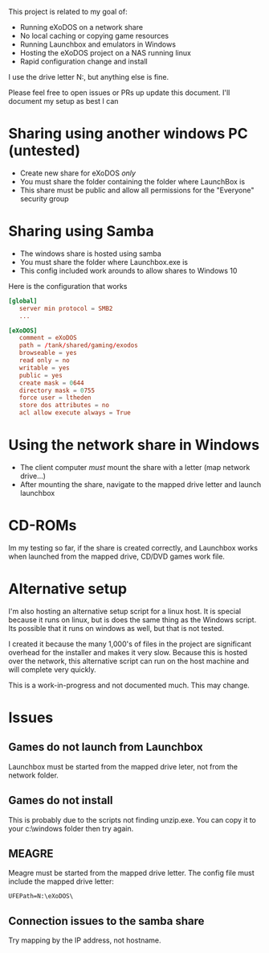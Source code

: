 This project is related to my goal of:
* Running eXoDOS on a network share
* No local caching or copying game resources
* Running Launchbox and emulators in Windows
* Hosting the eXoDOS project on a NAS running linux
* Rapid configuration change and install

I use the drive letter N:, but anything else is fine.

Please feel free to open issues or PRs up update this document.  I'll document my setup as best I can


# Sharing using another windows PC (untested)
* Create new share for eXoDOS *only*
* You must share the folder containing the folder where LaunchBox is
* This share must be public and allow all permissions for the "Everyone" security group

# Sharing using Samba
* The windows share is hosted using samba
* You must share the folder where Launchbox.exe is
* This config included work arounds to allow shares to Windows 10

Here is the configuration that works

```smb.conf
[global]
   server min protocol = SMB2
   ...

[eXoDOS]
   comment = eXoDOS
   path = /tank/shared/gaming/exodos
   browseable = yes
   read only = no
   writable = yes
   public = yes
   create mask = 0644
   directory mask = 0755
   force user = ltheden
   store dos attributes = no
   acl allow execute always = True
```

# Using the network share in Windows
* The client computer *must* mount the share with a letter (map network drive...)
* After mounting the share, navigate to the mapped drive letter and launch launchbox

# CD-ROMs
Im my testing so far, if the share is created correctly, and Launchbox works when
launched from the mapped drive, CD/DVD games work file.

# Alternative setup
I'm also hosting an alternative setup script for a linux host.  It is special because
it runs on linux, but is does the same thing as the Windows script.  Its possible that
it runs on windows as well, but that is not tested.

I created it because the many 1,000's of files in the project are significant overhead
for the installer and makes it very slow.  Because this is hosted over the network,
this alternative script can run on the host machine and will complete very quickly.

This is a work-in-progress and not documented much.  This may change.

# Issues

## Games do not launch from Launchbox
Launchbox must be started from the mapped drive leter, not from the network folder.

## Games do not install
This is probably due to the scripts not finding unzip.exe.  You can copy it to your c:\windows folder then try again.

## MEAGRE
Meagre must be started from the mapped drive letter.  The config file must include the mapped drive letter:
```
UFEPath=N:\eXoDOS\
```

## Connection issues to the samba share
Try mapping by the IP address, not hostname.
